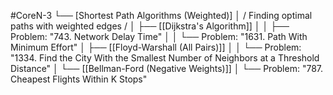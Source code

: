 #CoreN-3
└── [Shortest Path Algorithms (Weighted)]
    │   / Finding optimal paths with weighted edges /
    │
    ├── [[Dijkstra's Algorithm]]
    │   │   ├── Problem: "743. Network Delay Time"
    │   │   └── Problem: "1631. Path With Minimum Effort"
    │
    ├── [[Floyd-Warshall (All Pairs)]]
    │   │   └── Problem: "1334. Find the City With the Smallest Number of Neighbors at a Threshold Distance"
    │
    └── [[Bellman-Ford (Negative Weights)]]
        │   └── Problem: "787. Cheapest Flights Within K Stops"